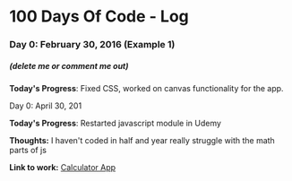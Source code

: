 # 100 Days Of Code - Log

### Day 0: February 30, 2016 (Example 1)
##### (delete me or comment me out)

**Today's Progress**: Fixed CSS, worked on canvas functionality for the app.

Day 0: April 30, 201 

**Today's Progress**: Restarted javascript module in Udemy

**Thoughts:** I haven't coded in half and year really struggle with the math parts of js

**Link to work:** [Calculator App](http://www.example.com)